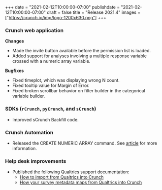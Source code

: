 +++
date = "2021-02-12T10:00:00-07:00"
publishdate = "2021-02-12T10:00:00-07:00"
draft = false
title = "Release 2021.4"
images = ["https://crunch.io/img/logo-1200x630.png"]
+++

### Crunch web application

**Changes**

- Made the invite button available before the permission list is loaded.
- Added support for analyses involving a multiple response variable crossed with a numeric array variable.

**Bugfixes**

- Fixed timeplot, which was displaying wrong N count.
- Fixed tooltip value for Margin of Error.
- Fixed broken scrollbar behavior on filter builder in the categorical variable builder.

### SDKs (`rCrunch`, `pyCrunch`, and `sCrunch`)

- Improved sCrunch Backfill code.

### Crunch Automation

- Released the CREATE NUMERIC ARRAY command. See [article](https://help.crunch.io/hc/en-us/articles/360057078531-CREATE-NUMERIC-ARRAY-command) for more information.

### Help desk improvements

- Published the following Qualtrics support documentation:
    - [How to import from Qualtrics into Crunch](https://help.crunch.io/hc/en-us/articles/360056831391-How-to-import-from-Qualtrics-into-Crunch)
    - [How your survey metadata maps from Qualtrics into Crunch](https://help.crunch.io/hc/en-us/articles/360056419652-How-your-survey-metadata-maps-from-Qualtrics-into-Crunch)
